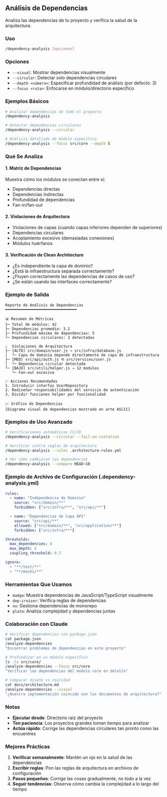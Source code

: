 ## Análisis de Dependencias

Analiza las dependencias de tu proyecto y verifica la salud de la arquitectura.

### Uso

```bash
/dependency-analysis [opciones]
```

### Opciones

- `--visual`: Mostrar dependencias visualmente
- `--circular`: Detectar solo dependencias circulares
- `--depth <número>`: Especificar profundidad de análisis (por defecto: 3)
- `--focus <ruta>`: Enfocarse en módulo/directorio específico

### Ejemplos Básicos

```bash
# Analizar dependencias de todo el proyecto
/dependency-analysis

# Detectar dependencias circulares
/dependency-analysis --circular

# Análisis detallado de módulo específico
/dependency-analysis --focus src/core --depth 5
```

### Qué Se Analiza

#### 1. Matriz de Dependencias

Muestra cómo los módulos se conectan entre sí:

- Dependencias directas
- Dependencias indirectas
- Profundidad de dependencias
- Fan-in/fan-out

#### 2. Violaciones de Arquitectura

- Violaciones de capas (cuando capas inferiores dependen de superiores)
- Dependencias circulares
- Acoplamiento excesivo (demasiadas conexiones)
- Módulos huérfanos

#### 3. Verificación de Clean Architecture

- ¿Es independiente la capa de dominio?
- ¿Está la infraestructura separada correctamente?
- ¿Fluyen correctamente las dependencias de casos de uso?
- ¿Se están usando las interfaces correctamente?

### Ejemplo de Salida

```
Reporte de Análisis de Dependencias
━━━━━━━━━━━━━━━━━━━━━━━━━━━━━━━━

📊 Resumen de Métricas
├─ Total de módulos: 42
├─ Dependencias promedio: 3.2
├─ Profundidad máxima de dependencias: 5
└─ Dependencias circulares: 2 detectadas

⚠️  Violaciones de Arquitectura
├─ [ALTO] src/domain/user.js → src/infra/database.js
│  └─ Capa de dominio depende directamente de capa de infraestructura
├─ [MED] src/api/auth.js ⟲ src/services/user.js
│  └─ Dependencia circular detectada
└─ [BAJO] src/utils/helper.js → 12 módulos
   └─ Fan-out excesivo

✅ Acciones Recomendadas
1. Introducir interfaz UserRepository
2. Rediseñar responsabilidades del servicio de autenticación
3. Dividir funciones helper por funcionalidad

📈 Gráfico de Dependencias
[Diagrama visual de dependencias mostrado en arte ASCII]
```

### Ejemplos de Uso Avanzado

```bash
# Verificaciones automáticas CI/CD
/dependency-analysis --circular --fail-on-violation

# Verificar contra reglas de arquitectura
/dependency-analysis --rules .architecture-rules.yml

# Ver cómo cambiaron las dependencias
/dependency-analysis --compare HEAD~10
```

### Ejemplo de Archivo de Configuración (.dependency-analysis.yml)

```yaml
rules:
  - name: "Independencia de Dominio"
    source: "src/domain/**"
    forbidden: ["src/infra/**", "src/api/**"]

  - name: "Dependencias de Capa API"
    source: "src/api/**"
    allowed: ["src/domain/**", "src/application/**"]
    forbidden: ["src/infra/**"]

thresholds:
  max_dependencies: 8
  max_depth: 4
  coupling_threshold: 0.7

ignore:
  - "**/test/**"
  - "**/mocks/**"
```

### Herramientas Que Usamos

- `madge`: Muestra dependencias de JavaScript/TypeScript visualmente
- `dep-cruiser`: Verifica reglas de dependencias
- `nx`: Gestiona dependencias de monorepo
- `plato`: Analiza complejidad y dependencias juntas

### Colaboración con Claude

```bash
# Verificar dependencias con package.json
cat package.json
/analyze-dependencies
"Encontrar problemas de dependencias en este proyecto"

# Profundizar en un módulo específico
ls -la src/core/
/analyze-dependencies --focus src/core
"Verificar las dependencias del módulo core en detalle"

# Comparar diseño vs realidad
cat docs/architecture.md
/analyze-dependencies --visual
"¿Nuestra implementación coincide con los documentos de arquitectura?"
```

### Notas

- **Ejecutar desde**: Directorio raíz del proyecto
- **Ten paciencia**: Los proyectos grandes toman tiempo para analizar
- **Actúa rápido**: Corrige las dependencias circulares tan pronto como las encuentres

### Mejores Prácticas

1. **Verificar semanalmente**: Mantén un ojo en la salud de las dependencias
2. **Escribir reglas**: Pon las reglas de arquitectura en archivos de configuración
3. **Pasos pequeños**: Corrige las cosas gradualmente, no todo a la vez
4. **Seguir tendencias**: Observa cómo cambia la complejidad a lo largo del tiempo
